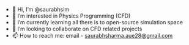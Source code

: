 - 👋 Hi, I’m @saurabhsim
- 👀 I’m interested in Physics Programming (CFD)
- 🌱 I’m currently learning all there is to open-source simulation space
- 💞️ I’m looking to collaborate on CFD related projects
- 📫 How to reach me: email - saurabhsharma.aue28@gmail.com

<!---
szam619/szam619 is a ✨ special ✨ repository because its `README.md` (this file) appears on your GitHub profile.
You can click the Preview link to take a look at your changes.
--->

